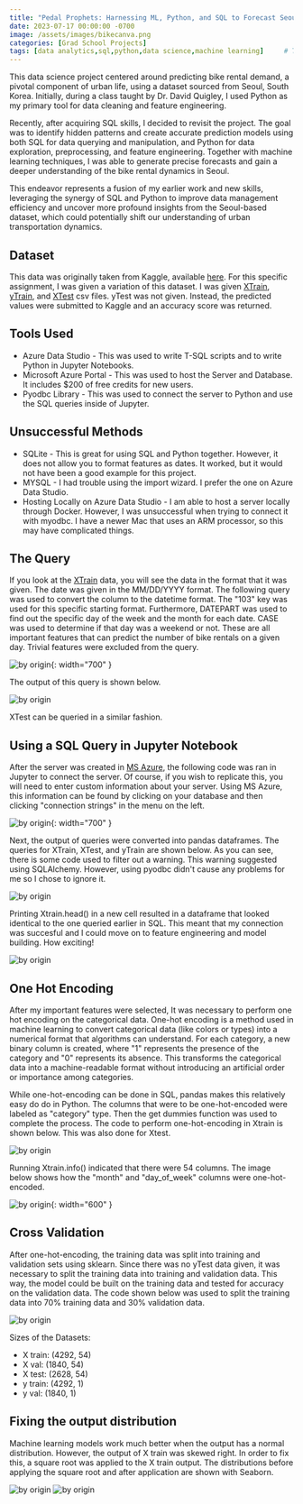 ```yaml
---
title: "Pedal Prophets: Harnessing ML, Python, and SQL to Forecast Seoul's Bike Rentals"
date: 2023-07-17 00:00:00 -0700
image: /assets/images/bikecanva.png
categories: [Grad School Projects]
tags: [data analytics,sql,python,data science,machine learning]     # TAG names should always be lowercase
---
```


This data science project centered around predicting bike rental demand, a pivotal component of urban life, using a dataset sourced from Seoul, South Korea. Initially, during a class taught by Dr. David Quigley, I used Python as my primary tool for data cleaning and feature engineering.

Recently, after acquiring SQL skills, I decided to revisit the project. The goal was to identify hidden patterns and create accurate prediction models using both SQL for data querying and manipulation, and Python for data exploration, preprocessing, and feature engineering. Together with machine learning techniques, I was able to generate precise forecasts and gain a deeper understanding of the bike rental dynamics in Seoul.

This endeavor represents a fusion of my earlier work and new skills, leveraging the synergy of SQL and Python to improve data management efficiency and uncover more profound insights from the Seoul-based dataset, which could potentially shift our understanding of urban transportation dynamics.

## Dataset
This data was originally taken from Kaggle, available [here](https://www.kaggle.com/datasets/saurabhshahane/seoul-bike-sharing-demand-prediction). For this specific assignment, I was given a variation of this dataset. I was given [XTrain](https://github.com/ReidGlaze/Machine_Learning/blob/main/Homework%204/XTrain.csv), [yTrain](https://github.com/ReidGlaze/Machine_Learning/blob/main/Homework%204/yTrain.csv), and [XTest](https://github.com/ReidGlaze/Machine_Learning/blob/main/Homework%204/XTest.csv) csv files. yTest was not given. Instead, the predicted values were submitted to Kaggle and an accuracy score was returned. 

## Tools Used
* Azure Data Studio - This was used to write T-SQL scripts and to write Python in Jupyter Notebooks.
* Microsoft Azure Portal - This was used to host the Server and Database. It includes $200 of free credits for new users.
* Pyodbc Library - This was used to connect the server to Python and use the SQL queries inside of Jupyter.

## Unsuccessful Methods
* SQLite - This is great for using SQL and Python together. However, it does not allow you to format features as dates. It worked, but it would not have been a good example for this project.
* MYSQL - I had trouble using the import wizard. I prefer the one on Azure Data Studio.
* Hosting Locally on Azure Data Studio - I am able to host a server locally through Docker. However, I was unsuccessful when trying to connect it with myodbc. I have a newer Mac that uses an ARM processor, so this may have complicated things.

## The Query

If you look at the [XTrain](https://github.com/ReidGlaze/Machine_Learning/blob/main/Homework%204/XTrain.csv) data, you will see the data in the format that it was given. The date was given in the MM/DD/YYYY format. The following query was used to convert the column to the datetime format. The "103" key was used for this specific starting format. Furthermore, DATEPART was used to find out the specific day of the week and the month for each date. CASE was used to determine if that day was a weekend or not. These are all important features that can predict the number of bike rentals on a given day. Trivial features were excluded from the query.

![by origin](/assets/images/Xtrain_query.png){: width="700" }

The output of this query is shown below.

![by origin](/assets/images/Xtrain_query_output.png)

XTest can be queried in a similar fashion.

## Using a SQL Query in Jupyter Notebook
After the server was created in [MS Azure](https://portal.azure.com/), the following code was ran in Jupyter to connect the server. Of course, if you wish to replicate this, you will need to enter custom information about your server. Using MS Azure, this information can be found by clicking on your database and then clicking "connection strings" in the menu on the left.

![by origin](/assets/images/pyodbc.png){: width="700" }

Next, the output of queries were converted into pandas dataframes. The queries for XTrain, XTest, and yTrain are shown below. As you can see, there is some code used to filter out a warning. This warning suggested using SQLAlchemy. However, using pyodbc didn't cause any problems for me so I chose to ignore it.

![by origin](/assets/images/query_jupyter.png)

Printing Xtrain.head() in a new cell resulted in a dataframe that looked identical to the one queried earlier in SQL. This meant that my connection was succesful and I could move on to feature engineering and model building. How exciting!

![by origin](/assets/images/query_output.png)

## One Hot Encoding
After my important features were selected, It was necessary to perform one hot encoding on the categorical data. One-hot encoding is a method used in machine learning to convert categorical data (like colors or types) into a numerical format that algorithms can understand. For each category, a new binary column is created, where "1" represents the presence of the category and "0" represents its absence. This transforms the categorical data into a machine-readable format without introducing an artificial order or importance among categories.

While one-hot-encoding can be done in SQL, pandas makes this relatively easy do do in Python. The columns that were to be one-hot-encoded were labeled as "category" type. Then the get dummies function was used to complete the process. The code to perform one-hot-encoding in Xtrain is shown below. This was also done for Xtest.

![by origin](/assets/images/onehotencode.png)

Running Xtrain.info() indicated that there were 54 columns. The image below shows how the "month" and "day_of_week" columns were one-hot-encoded.

![by origin](/assets/images/onehotencoderesults.png){: width="600" }

## Cross Validation

After one-hot-encoding, the training data was split into training and validation sets using sklearn. Since there was no yTest data given, it was necessary to split the training data into training and validation data. This way, the model could be built on the training data and tested for accuracy on the validation data. The code shown below was used to split the training data into 70% training data and 30% validation data.

![by origin](/assets/images/testtrainsplit.png)

Sizes of the Datasets:
* X train: (4292, 54)
* X val: (1840, 54)
* X test: (2628, 54)
* y train: (4292, 1)
* y val: (1840, 1)

## Fixing the output distribution

 Machine learning models work much better when the output has a normal distribution. However, the output of X train was skewed right. In order to fix this, a square root was applied to the X train output.  The distributions before applying the square root and after application are shown with Seaborn.
 
![by origin](/assets/images/seaborn.png)
![by origin](/assets/images/fixskew.png)
